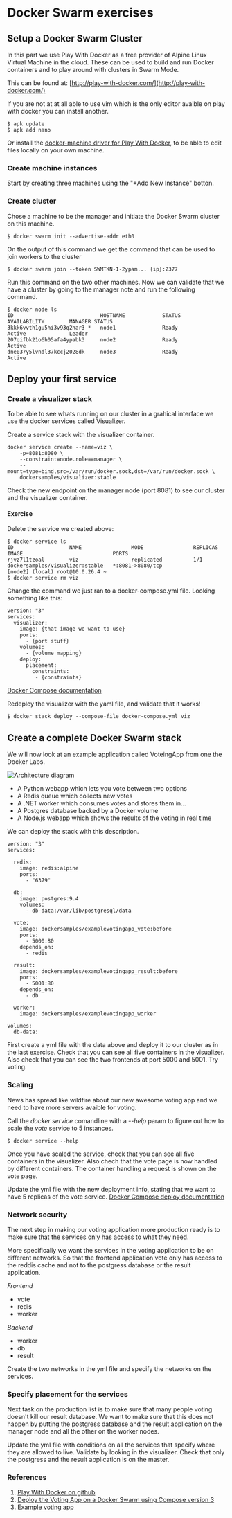 # Docker Swarm exercises

## Setup a Docker Swarm Cluster

In this part we use Play With Docker as a free provider of Alpine Linux Virtual Machine in the cloud. These can be used to build and run Docker containers and to play around with clusters in Swarm Mode.

This can be found at: [http://play-with-docker.com/](http://play-with-docker.com/)

If you are not at at all able to use vim which is the only editor avaible on play with docker you can install another.

    $ apk update
    $ apk add nano

Or install the [docker-machine driver for Play With Docker](https://github.com/play-with-docker/docker-machine-driver-pwd), to be able to edit files locally on your own machine.


### Create machine instances

Start by creating three machines using the "+Add New Instance" botton.

### Create cluster

Chose a machine to be the manager and initiate the Docker Swarm cluster on this machine.

    $ docker swarm init --advertise-addr eth0

On the output of this command we get the command that can be used to join workers to the cluster

    $ docker swarm join --token SWMTKN-1-2ypam... {ip}:2377

Run this command on the two other machines.
Now we can validate that we have a cluster by going to the manager note and run the following command.

    $ docker node ls
    ID                            HOSTNAME            STATUS              AVAILABILITY        MANAGER STATUS
    3kkk6vvth1gu5hi3v93q2har3 *   node1               Ready               Active              Leader
    207qifbk21o6h05afa4ypabk3     node2               Ready               Active
    dne037y5lvndl37kccj2028dk     node3               Ready               Active

## Deploy your first service

### Create a visualizer stack

To be able to see whats running on our cluster in a grahical interface we use the docker services called Visualizer.

Create a service stack with the visualizer container.

    docker service create --name=viz \
        -p=8081:8080 \
        --constraint=node.role==manager \
        --mount=type=bind,src=/var/run/docker.sock,dst=/var/run/docker.sock \
        dockersamples/visualizer:stable

Check the new endpoint on the manager node (port 8081) to see our cluster and the visualizer container.

#### Exercise

Delete the service we created above:

    $ docker service ls
    ID                  NAME                MODE                REPLICAS            IMAGE                             PORTS
    rjvz7l1tzoal        viz                 replicated          1/1                 dockersamples/visualizer:stable   *:8081->8080/tcp
    [node2] (local) root@10.0.26.4 ~
    $ docker service rm viz

Change the command we just ran to a docker-compose.yml file. Looking something like this:

    version: "3"
    services:
      visualizer:
        image: {that image we want to use}
        ports:
          - {port stuff}
        volumes:
          - {volume mapping}
        deploy:
          placement:
            constraints:
             - {constraints}

[Docker Compose documentation](https://docs.docker.com/compose/compose-file/)

Redeploy the visualizer with the yaml file, and validate that it works!

    $ docker stack deploy --compose-file docker-compose.yml viz


## Create a complete Docker Swarm stack

We will now look at an example application called VoteingApp from one the Docker Labs.

![Architecture diagram](https://raw.githubusercontent.com/dockersamples/example-voting-app/master/architecture.png)

* A Python webapp which lets you vote between two options
* A Redis queue which collects new votes
* A .NET worker which consumes votes and stores them in…
* A Postgres database backed by a Docker volume
* A Node.js webapp which shows the results of the voting in real time

We can deploy the stack with this description.

    version: "3"
    services:
    
      redis:
        image: redis:alpine
        ports:
          - "6379"
    
      db:
        image: postgres:9.4
        volumes:
          - db-data:/var/lib/postgresql/data
    
      vote:
        image: dockersamples/examplevotingapp_vote:before
        ports:
          - 5000:80
        depends_on:
          - redis
    
      result:
        image: dockersamples/examplevotingapp_result:before
        ports:
          - 5001:80
        depends_on:
          - db
    
      worker:
        image: dockersamples/examplevotingapp_worker
    
    volumes:
      db-data:

First create a yml file with the data above and deploy it to our cluster as in the last exercise. Check that you can see all five containers in the visualizer. Also check that you can see the two frontends at port 5000 and 5001. Try voting.

### Scaling

News has spread like wildfire about our new awesome voting app and we need to have more servers avaible for voting.

Call the _docker service_ comandline with a _--help_ param to figure out how to scale the _vote_ service to 5 instances.

    $ docker service --help

Once you have scaled the service, check that you can see all five containers in the visualizer. Also chech that the vote page is now handled by different containers. The container handling a request is shown on the vote page.

Update the yml file with the new deployment info, stating that we want to have 5 replicas of the vote service.
[Docker Compose deploy documentation](https://docs.docker.com/compose/compose-file/#deploy)

### Network security

The next step in making our voting application more production ready is to make sure that the services only has access to what they need.

More specifically we want the services in the voting application to be on different networks. So that the frontend application vote only has access to the reddis cache and not to the postgress database or the result application.

_Frontend_
 - vote
 - redis
 - worker

_Backend_
 - worker
 - db
 - result

Create the two networks in the yml file and specify the networks on the services.

### Specify placement for the services

Next task on the production list is to make sure that many people voting doesn't kill our result database.
We want to make sure that this does not happen by putting the postgress database and the result application on the manager node and all the other on the worker nodes.

Update the yml file with conditions on all the services that specify where they are allowed to live. Validate by looking in the visualizer. Check that only the postgress and the result application is on the master.

### References
1. [Play With Docker on github](https://github.com/play-with-docker/play-with-docker)
2. [Deploy the Voting App on a Docker Swarm using Compose version 3](https://medium.com/lucjuggery/deploy-the-voting-apps-stack-on-a-docker-swarm-4390fd5eee4)
3. [Example voting app](https://github.com/dockersamples/example-voting-app)